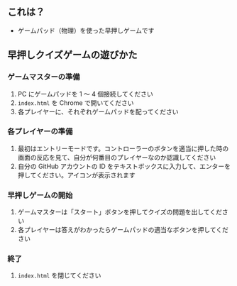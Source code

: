 ## これは？

- ゲームパッド（物理）を使った早押しゲームです

## 早押しクイズゲームの遊びかた

### ゲームマスターの準備

1. PC にゲームパッドを 1 〜 4 個接続してください
1. `index.html` を Chrome で開いてください
1. 各プレイヤーに、それぞれゲームパッドを配ってください

### 各プレイヤーの準備

1. 最初はエントリーモードです。コントローラーのボタンを適当に押した時の画面の反応を見て、自分が何番目のプレイヤーなのか認識してください
1. 自分の GitHub アカウントの ID をテキストボックスに入力して、エンターを押してください。アイコンが表示されます

### 早押しゲームの開始

1. ゲームマスターは「スタート」ボタンを押してクイズの問題を出してください
1. 各プレイヤーは答えがわかったらゲームパッドの適当なボタンを押してください

### 終了

1. `index.html` を閉じてください

